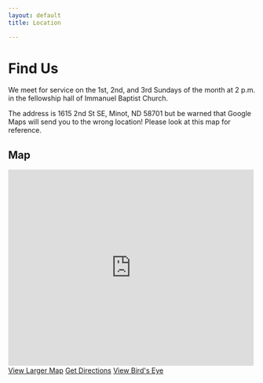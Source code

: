 ```yaml
---
layout: default
title: Location

---
```

# Find Us

We meet for service on the 1st, 2nd, and 3rd Sundays of the month at 2 p.m. in
the fellowship hall of Immanuel Baptist Church.

The address is 1615 2nd St SE, Minot, ND 58701 but be warned that Google Maps
will send you to the wrong location! Please look at this map for reference.

## Map

<div id="mapviewer"><iframe id="map" Name="mapFrame" scrolling="no" width="500" height="400" frameborder="0" src="http://www.bing.com/maps/embed/?lvl=15&amp;cp=48.21671027350408~-101.28710796295167&amp;sty=r&amp;draggable=false&amp;v=2&amp;dir=0&amp;where1=1615+2nd+St+SE%2C+Minot%2C+ND+58701&amp;form=LMLTEW&amp;pp=48.21735382080078~-101.2899398803711&amp;mkt=en-us&amp;gen=false&amp;emid=4276733c-1498-f20a-20f0-6670cd52ecd0&amp;w=500&amp;h=400"></iframe><div id="LME_maplinks" style="line-height:20px;"><a id="LME_largerMap" href="http://www.bing.com/maps/?mm_embed=map&amp;cp=48.21671027350408~-101.28710796295167&amp;lvl=15&amp;sty=r&amp;where1=1615+2nd+St+SE%2C+Minot%2C+ND+58701&amp;form=LMLTEW" target="_blank">View Larger Map</a>&nbsp;<a id="LME_directions" href="http://www.bing.com/maps/?mm_embed=dir&amp;cp=48.21671027350408~-101.28710796295167&amp;rtp=~pos.48.21735382080078_-101.2899398803711_1615+2nd+St+SE%2C+Minot%2C+ND+58701&amp;lvl=15&amp;sty=r&amp;form=LMLTEW" target="_blank">Get Directions</a>&nbsp;<a id="LME_birdsEye" href="http://www.bing.com/maps/?mm_embed=be&amp;cp=48.21671027350408~-101.28710796295167&amp;lvl=18&amp;sty=b&amp;where1=1615+2nd+St+SE%2C+Minot%2C+ND+58701&amp;form=LMLTEW" target="_blank">View Bird's Eye</a></div></div>
<style>
iframe#map {
    max-width: 100%;
}
</style>
